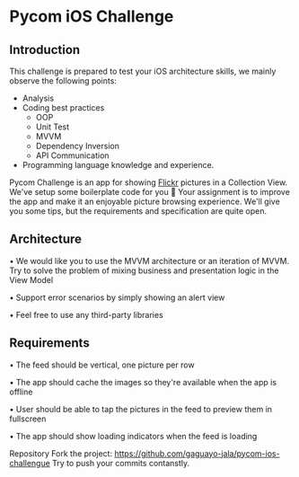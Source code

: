 # Pycom iOS Challenge

## Introduction

This challenge is prepared to test your iOS architecture skills, we mainly observe the following points:

- Analysis
- Coding best practices
  - OOP
  - Unit Test
  - MVVM
  - Dependency Inversion
  - API Communication
- Programming language knowledge and experience.

Pycom Challenge is an app for showing [Flickr](https://www.flickr.com) pictures in a Collection View.
We've setup some boilerplate code for you 🙇 Your assignment is to improve the app and make it an enjoyable picture browsing experience.
We'll give you some tips, but the requirements and specification are quite open.

## Architecture

• We would like you to use the MVVM architecture or an iteration of MVVM. Try to solve the problem of mixing business and presentation logic in the View Model

• Support error scenarios by simply showing an alert view

• Feel free to use any third-party libraries

## Requirements

• The feed should be vertical, one picture per row

• The app should cache the images so they're available when the app is offline

• User should be able to tap the pictures in the feed to preview them in fullscreen

• The app should show loading indicators when the feed is loading

Repository
Fork the project: https://github.com/gaguayo-jala/pycom-ios-challengue
Try to push your commits contanstly.
